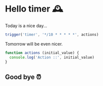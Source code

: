 
# Hello timer 🕰

Today is a nice day...

```js
trigger('timer', '*/10 * * * * *', actions)
```

Tomorrow will be even nicer.

```js
function actions (initial_value) {
  console.log('Action ::', initial_value)
}
```

## Good bye ⏰

